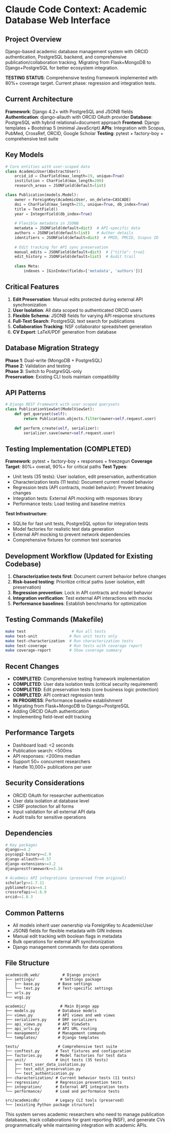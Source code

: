 # Claude Code Context: Academic Database Web Interface

## Project Overview
Django-based academic database management system with ORCID authentication, PostgreSQL backend, and comprehensive publication/collaboration tracking. Migrating from Flask+MongoDB to Django+PostgreSQL for better ecosystem integration.

**TESTING STATUS**: Comprehensive testing framework implemented with 80%+ coverage target. Current phase: regression and integration tests.

## Current Architecture
**Framework**: Django 4.2+ with PostgreSQL and JSONB fields
**Authentication**: django-allauth with ORCID OAuth provider
**Database**: PostgreSQL with hybrid relational+document approach
**Frontend**: Django templates + Bootstrap 5 (minimal JavaScript)
**APIs**: Integration with Scopus, PubMed, CrossRef, ORCID, Google Scholar
**Testing**: pytest + factory-boy + comprehensive test suite

## Key Models
```python
# Core entities with user-scoped data
class AcademicUser(AbstractUser):
    orcid_id = CharField(max_length=19, unique=True)
    institution = CharField(max_length=200)
    research_areas = JSONField(default=list)

class Publication(models.Model):
    owner = ForeignKey(AcademicUser, on_delete=CASCADE)
    doi = CharField(max_length=255, unique=True, db_index=True)
    title = TextField()
    year = IntegerField(db_index=True)
    
    # Flexible metadata in JSONB
    metadata = JSONField(default=dict)  # API-specific data
    authors = JSONField(default=list)   # Author details
    identifiers = JSONField(default=dict)  # PMID, PMCID, Scopus ID
    
    # Edit tracking for API sync preservation
    manual_edits = JSONField(default=dict)  # {"title": true}
    edit_history = JSONField(default=list)  # Audit trail
    
    class Meta:
        indexes = [GinIndex(fields=['metadata', 'authors'])]
```

## Critical Features
1. **Edit Preservation**: Manual edits protected during external API synchronization
2. **User Isolation**: All data scoped to authenticated ORCID users  
3. **Flexible Schema**: JSONB fields for varying API response structures
4. **Full-Text Search**: PostgreSQL text search for publications
5. **Collaboration Tracking**: NSF collaborator spreadsheet generation
6. **CV Export**: LaTeX/PDF generation from database

## Database Migration Strategy
**Phase 1**: Dual-write (MongoDB + PostgreSQL)  
**Phase 2**: Validation and testing  
**Phase 3**: Switch to PostgreSQL-only  
**Preservation**: Existing CLI tools maintain compatibility

## API Patterns
```python
# Django REST Framework with user-scoped querysets
class PublicationViewSet(ModelViewSet):
    def get_queryset(self):
        return Publication.objects.filter(owner=self.request.user)
    
    def perform_create(self, serializer):
        serializer.save(owner=self.request.user)
```

## Testing Implementation (COMPLETED)
**Framework**: pytest + factory-boy + responses + freezegun
**Coverage Target**: 80%+ overall, 90%+ for critical paths
**Test Types**:
- Unit tests (35 tests): User isolation, edit preservation, authentication
- Characterization tests (11 tests): Document current model behavior
- Regression tests (API contracts, model behavior): Prevent breaking changes
- Integration tests: External API mocking with responses library
- Performance tests: Load testing and baseline metrics

**Test Infrastructure**:
- SQLite for fast unit tests, PostgreSQL option for integration tests
- Model factories for realistic test data generation
- External API mocking to prevent network dependencies
- Comprehensive fixtures for common test scenarios

## Development Workflow (Updated for Existing Codebase)
1. **Characterization tests first**: Document current behavior before changes
2. **Risk-based testing**: Prioritize critical paths (user isolation, edit preservation)
3. **Regression prevention**: Lock in API contracts and model behavior
4. **Integration verification**: Test external API interactions with mocks
5. **Performance baselines**: Establish benchmarks for optimization

## Testing Commands (Makefile)
```bash
make test                    # Run all tests
make test-unit              # Run unit tests only
make test-characterization  # Run characterization tests
make test-coverage          # Run tests with coverage report
make coverage-report        # Show coverage summary
```

## Recent Changes
- **COMPLETED**: Comprehensive testing framework implementation
- **COMPLETED**: User data isolation tests (critical security requirement)
- **COMPLETED**: Edit preservation tests (core business logic protection)
- **COMPLETED**: API contract regression tests
- **IN PROGRESS**: Performance baseline establishment
- Migrating from Flask+MongoDB to Django+PostgreSQL
- Adding ORCID OAuth authentication
- Implementing field-level edit tracking

## Performance Targets
- Dashboard load: <2 seconds
- Publication search: <500ms  
- API responses: <200ms median
- Support 50+ concurrent researchers
- Handle 10,000+ publications per user

## Security Considerations
- ORCID OAuth for researcher authentication
- User data isolation at database level
- CSRF protection for all forms
- Input validation for all external API data
- Audit trails for sensitive operations

## Dependencies
```python
# Key packages
django>=4.2
psycopg2-binary>=2.9
django-allauth>=0.57
django-extensions>=3.2
djangorestframework>=3.14

# Academic API integrations (preserved from original)
scholarly>=1.7.11
pybliometrics>=4.1
crossrefapi>=1.6.0
orcid>=1.0.3
```

## Common Patterns
- All models inherit user ownership via ForeignKey to AcademicUser
- JSONB fields for flexible metadata with GIN indexes
- Manual edit tracking with boolean flags in metadata
- Bulk operations for external API synchronization
- Django management commands for data operations

## File Structure
```
academicdb_web/          # Django project
├── settings/           # Settings package
│   ├── base.py        # Base settings
│   └── test.py        # Test-specific settings
├── urls.py
└── wsgi.py

academic/               # Main Django app
├── models.py          # Database models
├── views.py           # API views and web views
├── serializers.py     # DRF serializers
├── api_views.py       # API ViewSets
├── api_urls.py        # API URL routing
├── management/        # Management commands
└── templates/         # Django templates

tests/                 # Comprehensive test suite
├── conftest.py       # Test fixtures and configuration
├── factories.py      # Model factories for test data
├── unit/             # Unit tests (35 tests)
│   ├── test_user_data_isolation.py
│   ├── test_edit_preservation.py
│   └── test_authentication.py
├── characterization/ # Current behavior tests (11 tests)
├── regression/       # Regression prevention tests
├── integration/      # External API integration tests
└── performance/      # Load and performance tests

src/academicdb/       # Legacy CLI tools (preserved)
└── [existing Python package structure]
```

This system serves academic researchers who need to manage publication databases, track collaborations for grant reporting (NSF), and generate CVs programmatically while maintaining integration with academic APIs.